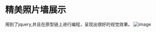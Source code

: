 # 精美照片墙展示
用到了jquery,并且在原型链上进行编程，呈现出很好的视觉效果。
![image](https://github.com/mydreams0225/PhotoWall/tree/master/img/show1.png)